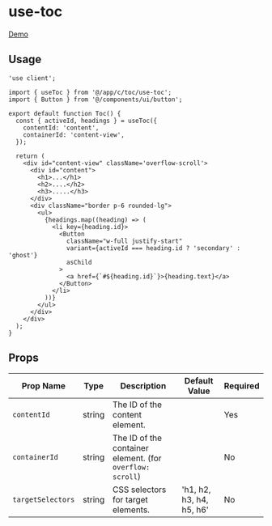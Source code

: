 # use-toc

[Demo](https://hub.nino.plus/c/toc)


## Usage

```tsx
'use client';

import { useToc } from '@/app/c/toc/use-toc';
import { Button } from '@/components/ui/button';

export default function Toc() {
  const { activeId, headings } = useToc({
    contentId: 'content',
    containerId: 'content-view',
  });

  return (
    <div id="content-view" className='overflow-scroll'>
      <div id="content">
        <h1>...</h1>
        <h2>....</h2>
        <h3>.....</h3>
      </div>
      <div className="border p-6 rounded-lg">
        <ul>
          {headings.map((heading) => (
            <li key={heading.id}>
              <Button
                className="w-full justify-start"
                variant={activeId === heading.id ? 'secondary' : 'ghost'}
                asChild
              >
                <a href={`#${heading.id}`}>{heading.text}</a>
              </Button>
            </li>
          ))}
        </ul>
      </div>
    </div>
  );
}
```

## Props

| Prop Name        | Type   | Description                          | Default Value    | Required |
|------------------|--------|--------------------------------------|------------------|----------|
| `contentId`      | string | The ID of the content element.       |                  | Yes      |
| `containerId`    | string | The ID of the container element. (for `overflow: scroll`)     |                  | No       |
| `targetSelectors`| string | CSS selectors for target elements.   | 'h1, h2, h3, h4, h5, h6' | No |

